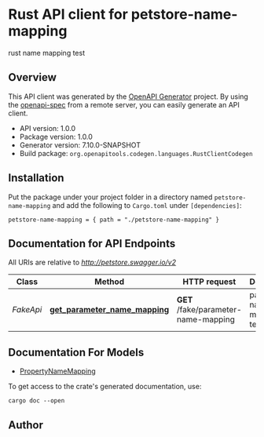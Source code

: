 # Rust API client for petstore-name-mapping

rust name mapping test


## Overview

This API client was generated by the [OpenAPI Generator](https://openapi-generator.tech) project.  By using the [openapi-spec](https://openapis.org) from a remote server, you can easily generate an API client.

- API version: 1.0.0
- Package version: 1.0.0
- Generator version: 7.10.0-SNAPSHOT
- Build package: `org.openapitools.codegen.languages.RustClientCodegen`

## Installation

Put the package under your project folder in a directory named `petstore-name-mapping` and add the following to `Cargo.toml` under `[dependencies]`:

```
petstore-name-mapping = { path = "./petstore-name-mapping" }
```

## Documentation for API Endpoints

All URIs are relative to *http://petstore.swagger.io/v2*

Class | Method | HTTP request | Description
------------ | ------------- | ------------- | -------------
*FakeApi* | [**get_parameter_name_mapping**](docs/FakeApi.md#get_parameter_name_mapping) | **GET** /fake/parameter-name-mapping | parameter name mapping test


## Documentation For Models

 - [PropertyNameMapping](docs/PropertyNameMapping.md)


To get access to the crate's generated documentation, use:

```
cargo doc --open
```

## Author



